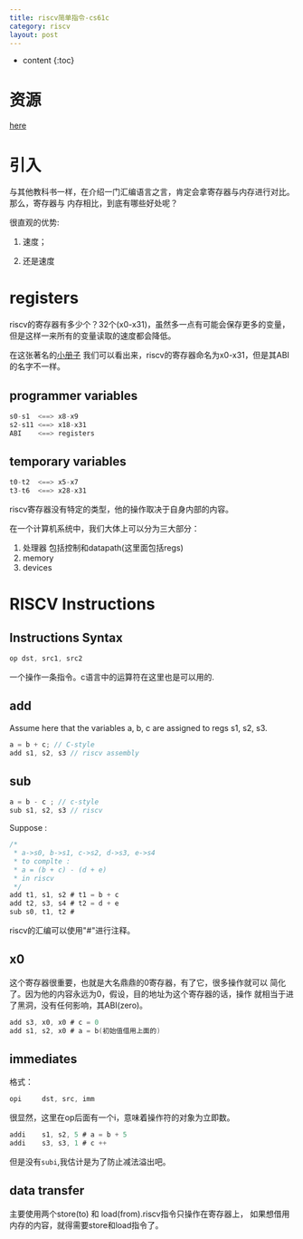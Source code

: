 ```yaml
---
title: riscv简单指令-cs61c
category: riscv
layout: post
---
```

* content
{:toc}

# 资源
[here](https://inst.eecs.berkeley.edu//~cs61c/resources/su18_lec/)

# 引入
与其他教科书一样，在介绍一门汇编语言之言，肯定会拿寄存器与内存进行对比。那么，寄存器与
内存相比，到底有哪些好处呢？

很直观的优势:

1. 速度；

2. 还是速度

# registers
riscv的寄存器有多少个？32个(x0-x31)，虽然多一点有可能会保存更多的变量，
但是这样一来所有的变量读取的速度都会降低。

在这张著名的[小册子](https://inst.eecs.berkeley.edu//~cs61c/resources/su18_lec/)
我们可以看出来，riscv的寄存器命名为x0-x31，但是其ABI的名字不一样。

## programmer variables
```c
s0-s1  <==> x8-x9
s2-s11 <==> x18-x31
ABI    <==> registers
```

## temporary variables
```c
t0-t2  <==> x5-x7
t3-t6  <==> x28-x31
```
riscv寄存器没有特定的类型，他的操作取决于自身内部的内容。

在一个计算机系统中，我们大体上可以分为三大部分：
1. 处理器
包括控制和datapath(这里面包括regs)
2. memory
3. devices


# RISCV Instructions

## Instructions Syntax
```c
op dst, src1, src2
```
一个操作一条指令。c语言中的运算符在这里也是可以用的.

## add
Assume  here that the variables a, b, c are assigned to regs
s1, s2, s3.

```c
a = b + c; // C-style
add s1, s2, s3 // riscv assembly
```

## sub
```c
a = b - c ; // c-style
sub s1, s2, s3 // riscv
```

Suppose :
```c
/*
 * a->s0, b->s1, c->s2, d->s3, e->s4
 * to complte :
 * a = (b + c) - (d + e)
 * in riscv
 */
add t1, s1, s2 # t1 = b + c
add t2, s3, s4 # t2 = d + e
sub s0, t1, t2 #
```
riscv的汇编可以使用"#"进行注释。

## x0
这个寄存器很重要，也就是大名鼎鼎的0寄存器，有了它，很多操作就可以
简化了。因为他的内容永远为0，假设，目的地址为这个寄存器的话，操作
就相当于进了黑洞，没有任何影响，其ABI(zero)。
```c
add s3, x0, x0 # c = 0
add s1, s2, x0 # a = b(初始值借用上面的)
```
## immediates
格式：
```c
opi		dst, src, imm
```
很显然，这里在op后面有一个i，意味着操作符的对象为立即数。
```c
addi	s1, s2, 5 # a = b + 5
addi	s3,	s3, 1 # c ++
```
但是没有`subi`,我估计是为了防止减法溢出吧。

## data transfer
主要使用两个store(to) 和 load(from).riscv指令只操作在寄存器上，
如果想借用内存的内容，就得需要store和load指令了。
